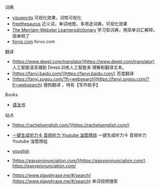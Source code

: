 词典

- [visuwords](https://visuwords.com/)  可视化效果，词性可视化
- [freethesaurus](https://www.freethesaurus.com/) 近义词，单词地图，多用途词典，可视化效果
- [The Merriam-Webster Learnersdictionary](https://learnersdictionary.com/definition/derive) 学习型词典，用简单词汇解释，简单明了
- [forvo.com](forvo.com) forvo.com 

翻译
- [https://www.deepl.com/translator](https://www.deepl.com/translator) 人工智能语言辅助 DeepL训练人工智能来 理解和翻译文本。
- [https://fanyi.baidu.com/](https://fanyi.baidu.com/) 百度翻译
- [https://fanyi.sogou.com/?fr=websearch](https://fanyi.sogou.com/?fr=websearch) 搜狗翻译 ，特有【写作助手】


Books
- [语法书](https://www.thefreedictionary.com/The-Farlex-Grammar-Book.htm)

站点
- [https://rachelsenglish.com/](https://rachelsenglish.com/)


- [一键生成听力卡 音频听力 Youtube 油管牌组](https://www.ankitube.com)  一键生成听力卡 音频听力 Youtube 油管牌组
- [youglish](https://youglish.com/) 
- [https://easypronunciation.com/](https://easypronunciation.com/) https://easypronunciation.com/ 
- [https://www.playphrase.me/#/search](https://www.playphrase.me/#/search) 单词视频搜索
